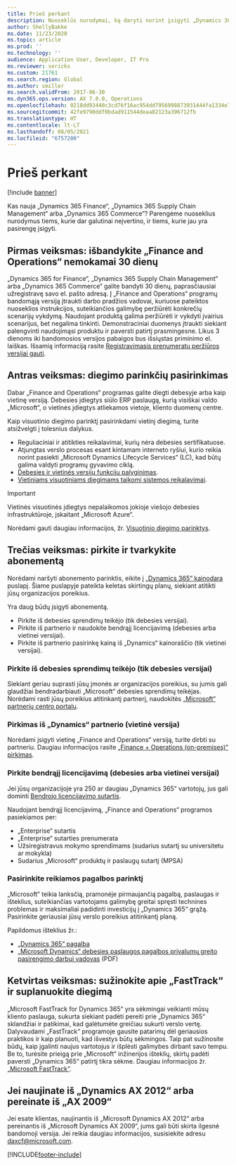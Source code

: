```yaml
---
title: Prieš perkant
description: Nuoseklūs nurodymai, ką daryti norint įsigyti „Dynamics 365 Finance“, „Dynamics 365 Supply Chain Management“ arba „Dynamics 365 Commerce“.
author: ShellyBakke
ms.date: 11/23/2020
ms.topic: article
ms.prod: ''
ms.technology: ''
audience: Application User, Developer, IT Pro
ms.reviewer: sericks
ms.custom: 21761
ms.search.region: Global
ms.author: smiller
ms.search.validFrom: 2017-06-30
ms.dyn365.ops.version: AX 7.0.0, Operations
ms.openlocfilehash: 0218dd93440c3cd76f16ac954dd7956998873931444fa1334e7382a177ff3fc9
ms.sourcegitcommit: 42fe9790ddf0bdad911544deaa82123a396712fb
ms.translationtype: HT
ms.contentlocale: lt-LT
ms.lasthandoff: 08/05/2021
ms.locfileid: "6757200"
---
```

# <a name="before-you-buy"></a>Prieš perkant

[!include [banner](../includes/banner.md)]

Kas nauja „Dynamics 365 Finance“, „Dynamics 365 Supply Chain Management“ arba „Dynamics 365 Commerce“? Parengėme nuoseklius nurodymus tiems, kurie dar galutinai neįvertino, ir tiems, kurie jau yra pasirengę įsigyti.

## <a name="step-one-try-out-finance-and-operations-free-for-30-days"></a>Pirmas veiksmas: išbandykite „Finance and Operations“ nemokamai 30 dienų

„Dynamics 365 for Finance“, „Dynamics 365 Supply Chain Management“ arba „Dynamics 365 Commerce“ galite bandyti 30 dienų, paprasčiausiai užregistravę savo el. pašto adresą. Į „Finance and Operations“ programų bandomąją versiją įtraukti darbo pradžios vadovai, kuriuose pateiktos nuoseklios instrukcijos, suteikiančios galimybę peržiūrėti konkrečių scenarijų vykdymą. Naudojant produktą galima peržiūrėti ir vykdyti įvairius scenarijus, bet negalima tinkinti. Demonstraciniai duomenys įtraukti siekiant palengvinti naudojimąsi produktu ir paversti patirtį prasmingesne. Likus 3 dienoms iki bandomosios versijos pabaigos bus išsiųstas priminimo el. laiškas. Išsamią informaciją rasite [Registravimasis prenumeratų peržiūros versijai gauti](../../dev-itpro/dev-tools/sign-up-preview-subscription.md#subscribe).

## <a name="step-two-choose-a-deployment-option"></a>Antras veiksmas: diegimo parinkčių pasirinkimas

Dabar „Finance and Operations“ programas galite diegti debesyje arba kaip vietinę versiją. Debesies įdiegtys siūlo ERP paslaugą, kurią visiškai valdo „Microsoft“, o vietinės įdiegtys atliekamos vietoje, kliento duomenų centre.

Kaip visuotinio diegimo parinktį pasirinkdami vietinį diegimą, turite atsižvelgti į tolesnius dalykus.

- Reguliaciniai ir atitikties reikalavimai, kurių nėra debesies sertifikatuose.
- Atjungtas verslo procesas esant kintamam interneto ryšiui, kurio reikia norint pasiekti „Microsoft Dynamics Lifecycle Services“ (LC), kad būtų galima valdyti programų gyvavimo ciklą.
- [Debesies ir vietinės versijų funkcijų palyginimas](cloud-prem-comparison.md).
- [Vietiniams visuotiniams diegimams taikomi sistemos reikalavimai](system-requirements-on-prem.md).

> [!IMPORTANT]
> Vietinės visuotinės įdiegtys nepalaikomos jokioje viešojo debesies infrastruktūroje, įskaitant „Microsoft Azure“.

Norėdami gauti daugiau informacijos, žr. [Visuotinio diegimo parinktys](../../dev-itpro/deployment/choose-deployment-type.md).

## <a name="step-three-buy-and-manage-a-subscription"></a>Trečias veiksmas: pirkite ir tvarkykite abonementą

Norėdami naršyti abonemento parinktis, eikite į [„Dynamics 365“ kainodara](https://www.microsoft.com/dynamics365/pricing) puslapį. Šiame puslapyje pateikta keletas skirtingų planų, siekiant atitikti jūsų organizacijos poreikius.

Yra daug būdų įsigyti abonementą.

- Pirkite iš debesies sprendimų teikėjo (tik debesies versijai).
- Pirkite iš partnerio ir naudokite bendrąjį licencijavimą (debesies arba vietinei versijai).
- Pirkite iš partnerio pasirinkę kainą iš „Dynamics“ kainoraščio (tik vietinei versijai).

### <a name="buy-through-a-cloud-solution-provider-cloud-only"></a>Pirkite iš debesies sprendimų teikėjo (tik debesies versijai)

Siekiant geriau suprasti jūsų įmonės ar organizacijos poreikius, su jumis gali glaudžiai bendradarbiauti „Microsoft“ debesies sprendimų teikėjas. Norėdami rasti jūsų poreikius atitinkantį partnerį, naudokitės [„Microsoft“ partnerių centro portalu](https://partnercenter.microsoft.com/partner/home).

### <a name="buy-through-a-dynamics-partner-on-premises"></a>Pirkimas iš „Dynamics“ partnerio (vietinė versija)

Norėdami įsigyti vietinę „Finance and Operations“ versiją, turite dirbti su partneriu. Daugiau informacijos rasite [„Finance + Operations (on-premises)“ pirkimas](purchase-on-premises.md).

### <a name="buy-through-volume-licensing-cloud-or-on-premises"></a>Pirkite bendrąjį licencijavimą (debesies arba vietinei versijai)

Jei jūsų organizacijoje yra 250 ar daugiau „Dynamics 365“ vartotojų, jus gali dominti [Bendrojo licencijavimo sutartis](https://www.microsoft.com/Licensing/product-licensing/dynamics365).

Naudojant bendrąjį licencijavimą, „Finance and Operations“ programos pasiekiamos per:

- „Enterprise“ sutartis
- „Enterprise“ sutarties prenumerata
- Užsiregistravus mokymo sprendimams (sudarius sutartį su universitetu ar mokykla)
- Sudarius „Microsoft“ produktų ir paslaugų sutartį (MPSA)

### <a name="choose-your-support-option"></a>Pasirinkite reikiamos pagalbos parinktį

„Microsoft“ teikia lanksčią, pramonėje pirmaujančią pagalbą, paslaugas ir išteklius, suteikiančias vartotojams galimybę greitai spręsti technines problemas ir maksimaliai padidinti investicijų į „Dynamics 365“ grąžą. Pasirinkite geriausiai jūsų verslo poreikius atitinkantį planą.

Papildomus išteklius žr.:

- [„Dynamics 365“ pagalba](https://www.microsoft.com/dynamics365/support)
- [„Microsoft Dynamics“ debesies paslaugos pagalbos privalumų greito pasirengimo darbui vadovas](https://go.microsoft.com/fwlink/?LinkId=530335) (PDF)

## <a name="step-four-learn-about-fasttrack-and-plan-your-deployment"></a>Ketvirtas veiksmas: sužinokite apie „FastTrack“ ir suplanuokite diegimą

„Microsoft FastTrack for Dynamics 365“ yra sėkmingai veikianti mūsų kliento paslauga, sukurta siekiant padėti pereiti prie „Dynamics 365“ sklandžiai ir patikimai, kad galėtumėte greičiau sukurti verslo vertę. Dalyvaudami „FastTrack“ programoje gausite patarimų dėl geriausios praktikos ir kaip planuoti, kad išvestys būtų sėkmingos. Taip pat sužinosite būdų, kaip įgalinti naujus vartotojus ir išplėsti galimybes dirbant savo tempu. Be to, turėsite prieigą prie „Microsoft“ inžinerijos išteklių, skirtų padėti paversti „Dynamics 365“ patirtį tikra sėkme. Daugiau informacijos žr. [„Microsoft FastTrack“](/dynamics365/fasttrack/).

## <a name="if-you-are-upgrading-from-dynamics-ax-2012-or-migrating-from-ax-2009"></a>Jei naujinate iš „Dynamics AX 2012“ arba pereinate iš „AX 2009“

Jei esate klientas, naujinantis iš „Microsoft Dynamics AX 2012“ arba pereinantis iš „Microsoft Dynamics AX 2009“, jums gali būti skirta ilgesnė bandomoji versija. Jei reikia daugiau informacijos, susisiekite adresu <daxcf@microsoft.com>.


[!INCLUDE[footer-include](../../../includes/footer-banner.md)]